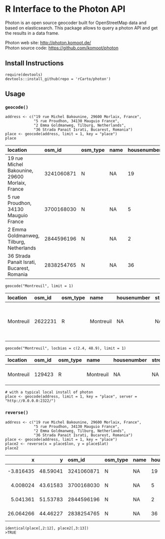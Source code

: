 # R Interface to the Photon API 

Photon is an open source geocoder built for OpenStreetMap data and based on elasticsearch. 
This package allows to query a photon API and get the results in a data frame.

Photon web site: http://photon.komoot.de/     
Photon source code: https://github.com/komoot/photon

## Install Instructions
<pre><code>require(devtools)  
devtools::install_github(repo = 'rCarto/photon')  
</code></pre>

## Usage
### `geocode()`
<pre><code>address <- c("19 rue Michel Bakounine, 29600 Morlaix, France",
             "5 rue Proudhon, 34130 Mauguio France",
             "2 Emma Goldmanweg, Tilburg, Netherlands",
             "36 Strada Panait Israti, Bucarest, Romania")
place <- geocode(address, limit = 1, key = "place")
place
</code></pre>
<small>

|location                                       |osm_id     |osm_type |name |housenumber |street                |postcode |city      |state         |country         |osm_key |osm_value |       lon|      lat|msg |
|:----------------------------------------------|:----------|:--------|:----|:-----------|:---------------------|:--------|:---------|:-------------|:---------------|:-------|:---------|---------:|--------:|:---|
|19 rue Michel Bakounine, 29600 Morlaix, France |3241060871 |N        |NA   |19          |Rue Michel Bakounine  |29600    |Morlaix   |Brittany      |France          |place   |house     | -3.816435| 48.59041|NA  |
|5 rue Proudhon, 34130 Mauguio France           |3700168030 |N        |NA   |5           |Rue Proudhon          |34130    |Mauguio   |Occitania     |France          |place   |house     |  4.008024| 43.61583|NA  |
|2 Emma Goldmanweg, Tilburg, Netherlands        |2844596196 |N        |NA   |2           |Emma Goldmanweg       |5032MN   |Tilburg   |North Brabant |The Netherlands |place   |house     |  5.041361| 51.53783|NA  |
|36 Strada Panait Israti, Bucarest, Romania     |2838254765 |N        |NA   |36          |Strada Panait Istrati |011547   |Bucharest |NA            |Romania         |place   |house     | 26.064266| 44.46227|NA  |

</small>
<pre><code>geocode("Montreuil", limit = 1)</code></pre>
<small>

|location  |osm_id  |osm_type |name      |housenumber |street |postcode |city |state                          |country |osm_key |osm_value |      lon|      lat|msg |
|:---------|:-------|:--------|:---------|:-----------|:------|:--------|:----|:------------------------------|:-------|:-------|:---------|--------:|--------:|:---|
|Montreuil |2622231 |R        |Montreuil |NA          |NA     |62170    |NA   |Nord-Pas-de-Calais and Picardy |France  |place   |village   | 1.764228| 50.46375|NA  |

</small>

<pre><code>geocode("Montreuil", locbias = c(2.4, 48.9), limit = 1)</code></pre>
<small>

|location  |osm_id |osm_type |name      |housenumber |street |postcode |city |state         |country |osm_key |osm_value |      lon|      lat|msg |
|:---------|:------|:--------|:---------|:-----------|:------|:--------|:----|:-------------|:-------|:-------|:---------|--------:|--------:|:---|
|Montreuil |129423 |R        |Montreuil |NA          |NA     |93100    |NA   |Ile-de-France |France  |place   |city      | 2.441218| 48.86234|NA  |

</small>

<pre><code># with a typical local install of photon
place <- geocode(address, limit = 1, key = "place", server = "http://0.0.0.0:2322/")
</code></pre>

### `reverse()`
<pre><code>address <- c("19 rue Michel Bakounine, 29600 Morlaix, France",
             "5 rue Proudhon, 34130 Mauguio France",
             "2 Emma Goldmanweg, Tilburg, Netherlands",
             "36 Strada Panait Israti, Bucarest, Romania")
place <- geocode(address, limit = 1, key = "place")
place2 <- reverse(x = place$lon, y = place$lat)
place2</code></pre>
<small>

|         x|        y|osm_id     |osm_type |name |housenumber |street                |postcode |city      |state         |country         |osm_key |osm_value |       lon|      lat|msg |
|---------:|--------:|:----------|:--------|:----|:-----------|:---------------------|:--------|:---------|:-------------|:---------------|:-------|:---------|---------:|--------:|:---|
| -3.816435| 48.59041|3241060871 |N        |NA   |19          |Rue Michel Bakounine  |29600    |Morlaix   |Brittany      |France          |place   |house     | -3.816435| 48.59041|NA  |
|  4.008024| 43.61583|3700168030 |N        |NA   |5           |Rue Proudhon          |34130    |Mauguio   |Occitania     |France          |place   |house     |  4.008024| 43.61583|NA  |
|  5.041361| 51.53783|2844596196 |N        |NA   |2           |Emma Goldmanweg       |5032MN   |Tilburg   |North Brabant |The Netherlands |place   |house     |  5.041361| 51.53783|NA  |
| 26.064266| 44.46227|2838254765 |N        |NA   |36          |Strada Panait Istrati |011547   |Bucharest |NA            |Romania         |place   |house     | 26.064266| 44.46227|NA  |

</small>
<pre><code>identical(place[,2:12], place2[,3:13])
>TRUE
</code></pre>

